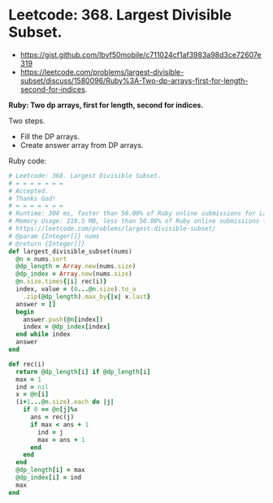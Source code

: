 # Leetcode: 368. Largest Divisible Subset.

- https://gist.github.com/lbvf50mobile/c711024cf1af3983a98d3ce72607e319
- https://leetcode.com/problems/largest-divisible-subset/discuss/1580096/Ruby%3A-Two-dp-arrays-first-for-length-second-for-indices.

**Ruby: Two dp arrays, first for length, second for indices.**

Two steps.
- Fill the DP arrays.
- Create answer array from DP arrays.
 
Ruby code:
```Ruby
# Leetcode: 368. Largest Divisible Subset.
# = = = = = = =
# Accepted.
# Thanks God!
# = = = = = = =
# Runtime: 304 ms, faster than 50.00% of Ruby online submissions for Largest Divisible Subset.
# Memory Usage: 210.5 MB, less than 50.00% of Ruby online submissions for Largest Divisible Subset.
# https://leetcode.com/problems/largest-divisible-subset/
# @param {Integer[]} nums
# @return {Integer[]}
def largest_divisible_subset(nums)
  @n = nums.sort
  @dp_length = Array.new(nums.size)
  @dp_index = Array.new(nums.size)
  @n.size.times{|i| rec(i)}
  index, value = (0...@n.size).to_a
    .zip(@dp_length).max_by{|x| x.last}
  answer = []
  begin
    answer.push(@n[index])
    index = @dp_index[index]
  end while index
  answer
end

def rec(i)
  return @dp_length[i] if @dp_length[i]
  max = 1
  ind = nil
  x = @n[i]
  (i+1...@n.size).each do |j|
    if 0 == @n[j]%x
      ans = rec(j)
      if max < ans + 1
        ind = j
        max = ans + 1
      end
    end
  end
  @dp_length[i] = max
  @dp_index[i] = ind
  max
end
```
